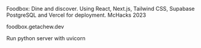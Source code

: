 Foodbox: Dine and discover. Using React, Next.js, Tailwind CSS, Supabase PostgreSQL and Vercel for deployment. McHacks 2023

foodbox.getachew.dev

Run python server with uvicorn
